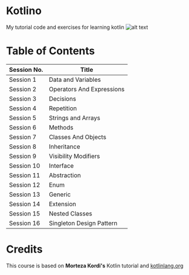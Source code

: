 # Kotlino
My tutorial code and exercises for learning kotlin
![alt text](https://miro.medium.com/max/648/1*gZ9XF80M8yOasLiFUzL07g.png)

# Table of Contents
| Session No. | Title | 
| ----------- | ----- |
| Session 1 | Data and Variables |
| Session 2 | Operators And Expressions |
| Session 3 | Decisions |
| Session 4 | Repetition |
| Session 5 | Strings and Arrays |
| Session 6 | Methods |
| Session 7 | Classes And Objects |
| Session 8 | Inheritance |
| Session 9 | Visibility Modifiers |
| Session 10 | Interface |
| Session 11 | Abstraction |
| Session 12 | Enum |
| Session 13 | Generic |
| Session 14 | Extension |
| Session 15 | Nested Classes |
| Session 16 | Singleton Design Pattern |

# Credits
This course is based on **Morteza Kordi's** Kotlin tutorial and [kotlinlang.org](https://kotlinlang.org/docs/reference)

